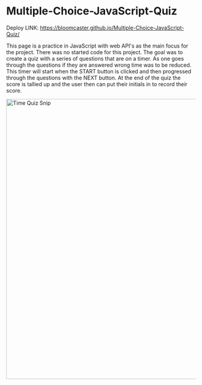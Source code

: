 # Multiple-Choice-JavaScript-Quiz

Deploy LINK:
https://bloomcaster.github.io/Multiple-Choice-JavaScript-Quiz/


This page is a practice in JavaScript with web API's as the main focus for the project. There was no started code for this project. The goal was to create a quiz with a series of questions that are on a timer. As one goes through the questions if they are answered wrong time was to be reduced. This timer will start when the START button is clicked and then progressed through the questions with the NEXT button. At the end of the quiz the score is tallied up and the user then can put their initials in to record their score. 

<img width="745" alt="Time Quiz Snip" src="https://user-images.githubusercontent.com/108914519/189815934-b8a9cdcf-5d4c-4cd4-9927-d217ef1df229.png">
